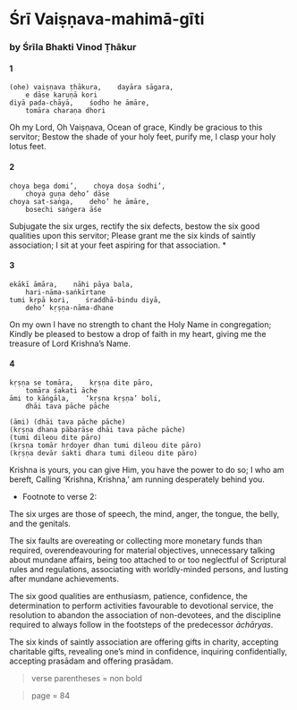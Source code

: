 # Śrī Vaiṣṇava-mahimā-gīti

### by Śrīla Bhakti Vinod Ṭhākur

#### 1

    (ohe) vaiṣṇava ṭhākura,    dayāra sāgara,
        e dāse karuṇā kori
    diyā pada-chāyā,    śodho he āmāre,
        tomāra charaṇa dhori

Oh my Lord, Oh Vaiṣṇava, Ocean of grace, Kindly be gracious to this servitor; Bestow the shade of your holy feet, purify me, I clasp your holy lotus feet.

#### 2

    choya bega domi’,    choya doṣa śodhi’,
        choya guṇa deho’ dāse
    choya sat-saṅga,    deho’ he āmāre,
        bosechi saṅgera āśe

Subjugate the six urges, rectify the six defects, bestow the six good qualities upon this servitor; Please grant me the six kinds of saintly association; I sit at your feet aspiring for that association. *

#### 3

    ekākī āmāra,    nāhi pāya bala,
        hari-nāma-saṅkīrtane
    tumi kṛpā kori,    śraddhā-bindu diyā,
        deho’ kṛṣṇa-nāma-dhane

On my own I have no strength to chant the Holy Name in congregation; Kindly be pleased to bestow a drop of faith in my heart, giving me the treasure of Lord Krishna’s Name.

#### 4

    kṛṣṇa se tomāra,    kṛṣṇa dite pāro,
        tomāra śakati āche
    āmi to kāṅgāla,    ‘kṛṣṇa kṛṣṇa’ boli,
        dhāi tava pāche pāche

    (āmi) (dhāi tava pāche pāche)
    (kṛṣṇa dhana pābarāse dhāi tava pāche pāche)
    (tumi dileou dite pāro)
    (kṛṣṇa tomār hṛdoyer dhan tumi dileou dite pāro)
    (kṛṣṇa devār śakti dhara tumi dileou dite pāro)

Krishna is yours, you can give Him, you have the power to do so; I who am bereft, Calling ‘Krishna, Krishna,’ am running desperately behind you.

* Footnote to verse 2:

The six urges are those of speech, the mind, anger, the tongue, the belly, and the genitals.

The six faults are overeating or collecting more monetary funds than required, overendeavouring for material objectives, unnecessary talking about mundane affairs, being too attached to or too neglectful of Scriptural rules and regulations, associating with worldly-minded persons, and lusting after mundane achievements.

The six good qualities are enthusiasm, patience, confidence, the determination to perform activities favourable to devotional service, the resolution to abandon the association of non-devotees, and the discipline required to always follow in the footsteps of the predecessor *āchāryas*.

The six kinds of saintly association are offering gifts in charity, accepting charitable gifts, revealing one’s mind in confidence, inquiring confidentially, accepting prasādam and offering prasādam.


> verse parentheses = non bold

> page = 84
